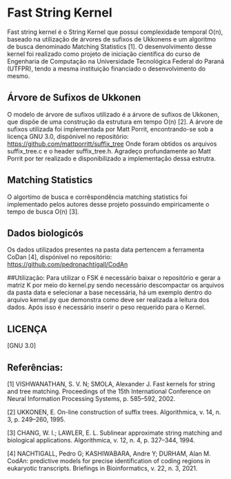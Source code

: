 # Fast String Kernel
Fast string kernel é o String Kernel que possui complexidade temporal O(n), baseado na utilização de árvores de sufixos de Ukkonens e um algoritmo de busca denominado Matching Statistics [1]. O desenvolvimento desse kernel foi realizado como projeto de iniciação científica do curso de Engenharia de Computação na Universidade Tecnológica Federal do Paraná (UTFPR), tendo a mesma instituição financiado o desenvolvimento do mesmo.

## Árvore de Sufixos de Ukkonen
O modelo de árvore de sufixos utilizado é a árvore de sufixos de Ukkonen, que dispõe de uma construção da estrutura em tempo O(n) [2]. A árvore de sufixos utilizada foi implementada por Matt Porrit, encontrando-se sob a licença GNU 3.0, dispónivel no repositório: https://github.com/mattporritt/suffix_tree
Onde foram obtidos os arquivos suffix_tree.c e o header suffix_tree.h. Agradeço profundamente ao Matt Porrit por ter realizado e disponibilizado a implementação dessa estrutra.

## Matching Statistics
O algortimo de busca e corrêspondência matching statistics foi implementado pelos autores desse projeto possuindo empiricamente o tempo de busca O(n) [3].

## Dados biologicós
Os dados utilizados presentes na pasta data pertencem a ferramenta CoDan [4], dispónivel no repositório: https://github.com/pedronachtigall/CodAn

##Utilização:
Para utilizar o FSK é necessário baixar o repositório e gerar a matriz K por meio do kernel.py sendo necessário descompactar os arquivos da pasta data e selecionar a base necessária, há um exemplo dentro do arquivo kernel.py que demonstra como deve ser realizada a leitura dos dados. Após isso é necessário inserir o peso requerido para o Kernel.

## LICENÇA
[GNU 3.0]

## Referências:
[1] VISHWANATHAN, S. V. N; SMOLA, Alexander J. Fast kernels for string and tree matching. Proceedings of the 15th International Conference on Neural Information Processing Systems, p. 585–592, 2002.

[2] UKKONEN, E. On-line construction of suffix trees. Algorithmica, v. 14, n. 3, p. 249–260, 1995.

[3] CHANG, W. I.; LAWLER, E. L. Sublinear approximate string matching and biological applications. Algorithmica, v. 12, n. 4, p. 327–344, 1994.

[4] NACHTIGALL, Pedro G; KASHIWABARA, Andre Y; DURHAM, Alan M. CodAn: predictive models for precise identification of coding regions in eukaryotic transcripts. Briefings in Bioinformatics, v. 22, n. 3, 2021.
